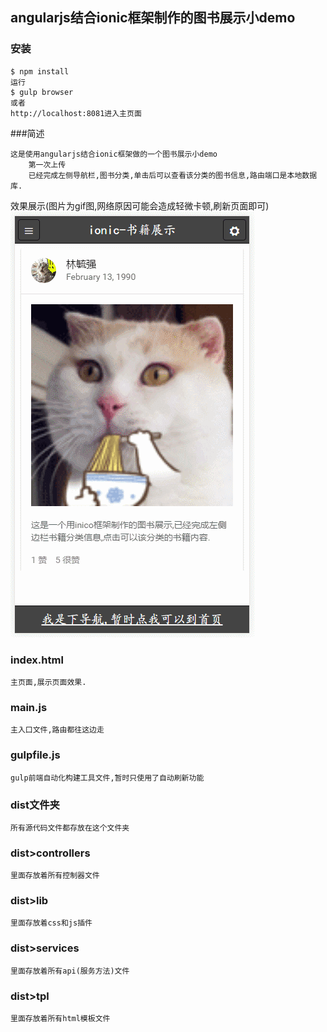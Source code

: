 ## angularjs结合ionic框架制作的图书展示小demo

### 安装
```
$ npm install
运行
$ gulp browser
或者
http://localhost:8081进入主页面
```

###简述
```
这是使用angularjs结合ionic框架做的一个图书展示小demo
    第一次上传
    已经完成左侧导航栏,图书分类,单击后可以查看该分类的图书信息,路由端口是本地数据库.
```
效果展示(图片为gif图,网络原因可能会造成轻微卡顿,刷新页面即可)
![效果展示](https://raw.githubusercontent.com/Guanghsy2000/book-ionic-demo/master/demo.gif)



### index.html
```
主页面,展示页面效果.
```

### main.js
```
主入口文件,路由都往这边走
```

### gulpfile.js
```
gulp前端自动化构建工具文件,暂时只使用了自动刷新功能
```

### dist文件夹
```
所有源代码文件都存放在这个文件夹
```

### dist>controllers
```
里面存放着所有控制器文件
```

### dist>lib
```
里面存放着css和js插件
```

### dist>services
```
里面存放着所有api(服务方法)文件
```

### dist>tpl
```
里面存放着所有html模板文件
```
